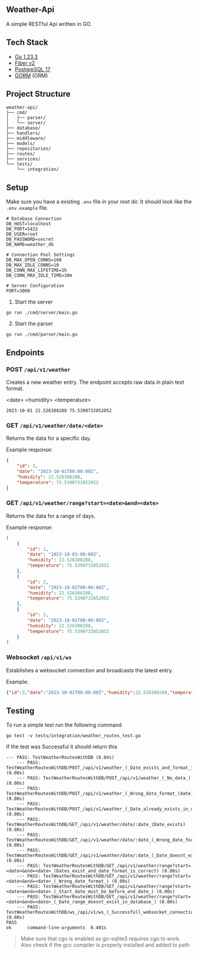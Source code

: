 ## Weather-Api

A simple RESTful Api written in GO.

## Tech Stack

- [Go 1.23.3](https://go.dev/dl/)
- [Fiber v2](https://docs.gofiber.io/)
- [PostgreSQL 17](https://www.postgresql.org/docs/)
- [GORM](https://gorm.io/) (ORM)


## Project Structure


```
weather-api/
├── cmd/
│   ├── parser/
│   └── server/
├── database/
├── handlers/
├── middleware/
├── models/
├── repositories/
├── routes/
├── services/
└── tests/
    └── integration/

```

## Setup

Make sure you have a existing `.env` file in your root dir. It should look like the `.env.example` file.

```
# Database Connection
DB_HOST=localhost
DB_PORT=5432
DB_USER=root
DB_PASSWORD=secret
DB_NAME=weather_db

# Connection Pool Settings
DB_MAX_OPEN_CONNS=100
DB_MAX_IDLE_CONNS=10
DB_CONN_MAX_LIFETIME=1h
DB_CONN_MAX_IDLE_TIME=30m

# Server Configuration
PORT=3000
```

1. Start the server
```
go run ./cmd/server/main.go
```
2. Start the parser

```
go run ./cmd/parser/main.go
```

## Endpoints

### POST `/api/v1/weather`

Creates a new weather entry. The endpoint accepts raw data in plain text format.

\<date> \<humidity> \<temperature> 

```
2023-10-01 22.526308288 75.5390732852052
```

### GET `/api/v1/weather/date/<date>` 

Returns the data for a specific day.

Example response:

```json
{
    "id": 3,
    "date": "2023-10-01T00:00:00Z",
    "humidity": 22.526308288,
    "temperature": 75.5390732852052
}
```

### GET `/api/v1/weather/range?start=<date>&end=<date>` 

Returns the data for a range of days.

Example response:

```json
[
    {
        "id": 1,
        "date": "2023-10-03:00:00Z",
        "humidity": 22.526308288,
        "temperature": 75.5390732852052
    },
    {
        "id": 2,
        "date": "2023-10-02T00:00:00Z",
        "humidity": 22.526308288,
        "temperature": 75.5390732852052
    },
    {
        "id": 3,
        "date": "2023-10-01T00:00:00Z",
        "humidity": 22.526308288,
        "temperature": 75.5390732852052
    }
]
```

### Websocket `/api/v1/ws` 

Establishes a websocket connection and broadcasts the latest entry.

Example:

```json
{"id":3,"date":"2023-10-01T00:00:00Z","humidity":22.526308288,"temperature":75.5390732852052}
```

## Testing

To run a simple test run the following command

```
go test -v tests/integration/weather_routes_test.go
```

If the test was Successful it should return this

```
--- PASS: TestWeatherRoutesWithDB (0.04s)
    --- PASS: TestWeatherRoutesWithDB/POST_/api/v1/weather_(_Date_exists_and_format_is_correct_) (0.00s)
    --- PASS: TestWeatherRoutesWithDB/POST_/api/v1/weather_(_No_data_) (0.00s)
    --- PASS: TestWeatherRoutesWithDB/POST_/api/v1/weather_(_Wrong_data_format_(date)_) (0.00s)
    --- PASS: TestWeatherRoutesWithDB/POST_/api/v1/weather_(_Date_already_exists_in_database_) (0.00s)
    --- PASS: TestWeatherRoutesWithDB/GET_/api/v1/weather/date/:date_(Date_exists) (0.00s)
    --- PASS: TestWeatherRoutesWithDB/GET_/api/v1/weather/date/:date_(_Wrong_date_format_) (0.00s)
    --- PASS: TestWeatherRoutesWithDB/GET_/api/v1/weather/date/:date_(_Date_doesnt_exist_) (0.00s)
    --- PASS: TestWeatherRoutesWithDB/GET_/api/v1/weather/range?start=<date>&end=<date>_(Dates_exist_and_date_format_is_correct) (0.00s)
    --- PASS: TestWeatherRoutesWithDB/GET_/api/v1/weather/range?start=<date>&end=<date>_(_Wrong_date_format_) (0.00s)
    --- PASS: TestWeatherRoutesWithDB/GET_/api/v1/weather/range?start=<date>&end=<date>_(_Start_date_must_be_before_end_date_) (0.00s)
    --- PASS: TestWeatherRoutesWithDB/GET_/api/v1/weather/range?start=<date>&end=<date>_(_Date_range_doesnt_exist_in_database_) (0.00s)
    --- PASS: TestWeatherRoutesWithDB/ws_/api/v1/ws_(_Successfull_websocket_connection_) (0.00s)
PASS
ok      command-line-arguments  0.401s
```

> Make sure that cgo is enabled as go-sqlite3 requires cgo to work.
Also check if the gcc compiler is properly installed and added to path.



